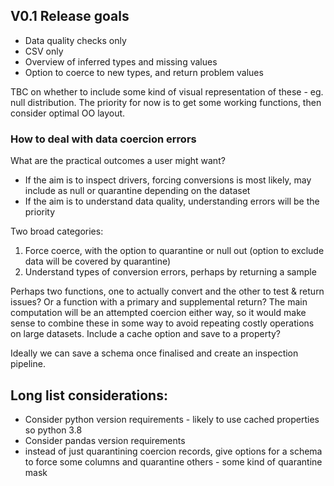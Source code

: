 ## V0.1 Release goals

- Data quality checks only
- CSV only
- Overview of inferred types and missing values
- Option to coerce to new types, and return problem values

TBC on whether to include some kind of visual representation of these - eg. null distribution. The priority for now is to get some working functions, then consider optimal OO layout.

### How to deal with data coercion errors

What are the practical outcomes a user might want?
- If the aim is to inspect drivers, forcing conversions is most likely, may include as null or quarantine depending on the dataset
- If the aim is to understand data quality, understanding errors will be the priority

Two broad categories:
1. Force coerce, with the option to quarantine or null out (option to exclude data will be covered by quarantine)
2. Understand types of conversion errors, perhaps by returning a sample

Perhaps two functions, one to actually convert and the other to test & return issues? Or a function with a primary and supplemental return? The main computation will be an attempted coercion either way, so it would make sense to combine these in some way to avoid repeating costly operations on large datasets. Include a cache option and save to a property?

Ideally we can save a schema once finalised and create an inspection pipeline.



## Long list considerations:

- Consider python version requirements - likely to use cached properties so python 3.8
- Consider pandas version requirements
- instead of just quarantining coercion records, give options for a schema to force some columns and quarantine others - some kind of quarantine mask